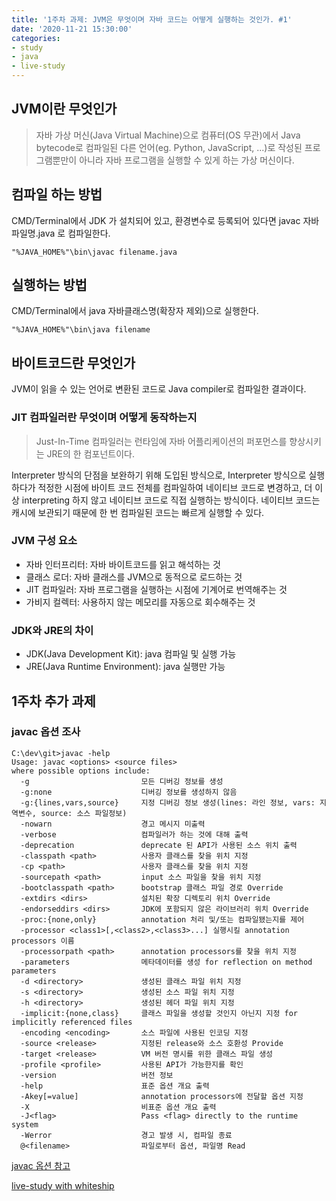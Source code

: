 ```yaml
---
title: '1주차 과제: JVM은 무엇이며 자바 코드는 어떻게 실행하는 것인가. #1'
date: '2020-11-21 15:30:00'
categories:
- study
- java
- live-study
---
```


## JVM이란 무엇인가

> 자바 가상 머신(Java Virtual Machine)으로 컴퓨터(OS 무관)에서 Java bytecode로 컴파일된 다른 언어(eg. Python, JavaScript, ...)로 작성된 프로그램뿐만이 아니라 자바 프로그램을 실행할 수 있게 하는 가상 머신이다. 

## 컴파일 하는 방법

CMD/Terminal에서 JDK 가 설치되어 있고, 환경변수로 등록되어 있다면 javac 자바파일명.java 로 컴파일한다.

```console
"%JAVA_HOME%"\bin\javac filename.java
```

## 실행하는 방법

CMD/Terminal에서 java 자바클래스명(확장자 제외)으로 실행한다.

```console
"%JAVA_HOME%"\bin\java filename
```

## 바이트코드란 무엇인가

JVM이 읽을 수 있는 언어로 변환된 코드로 Java compiler로 컴파일한 결과이다.

### JIT 컴파일러란 무엇이며 어떻게 동작하는지

> Just-In-Time 컴파일러는 런타임에 자바 어플리케이션의 퍼포먼스를 향상시키는 JRE의 한 컴포넌트이다.

Interpreter 방식의 단점을 보완하기 위해 도입된 방식으로, Interpreter 방식으로 실행하다가 적정한 시점에 바이트 코드 전체를 컴파일하여 네이티브 코드로 변경하고, 더 이상 interpreting 하지 않고 네이티브 코드로 직접 실행하는 방식이다. 네이티브 코드는 캐시에 보관되기 때문에 한 번 컴파일된 코드는 빠르게 실행할 수 있다.

### JVM 구성 요소

* 자바 인터프리터: 자바 바이트코드를 읽고 해석하는 것
* 클래스 로더: 자바 클래스를 JVM으로 동적으로 로드하는 것
* JIT 컴파일러: 자바 프로그램을 실행하는 시점에 기계어로 번역해주는 것 
* 가비지 컬렉터: 사용하지 않는 메모리를 자동으로 회수해주는 것

### JDK와 JRE의 차이

* JDK(Java Development Kit): java 컴파일 및 실행 가능
* JRE(Java Runtime Environment): java 실행만 가능

## 1주차 추가 과제

### javac 옵션 조사

```console
C:\dev\git>javac -help
Usage: javac <options> <source files>
where possible options include:
  -g                         모든 디버깅 정보를 생성
  -g:none                    디버깅 정보를 생성하지 않음
  -g:{lines,vars,source}     지정 디버깅 정보 생성(lines: 라인 정보, vars: 지역변수, source: 소스 파일정보)
  -nowarn                    경고 메시지 미출력
  -verbose                   컴파일러가 하는 것에 대해 출력
  -deprecation               deprecate 된 API가 사용된 소스 위치 출력
  -classpath <path>          사용자 클래스를 찾을 위치 지정
  -cp <path>                 사용자 클래스를 찾을 위치 지정
  -sourcepath <path>         input 소스 파일을 찾을 위치 지정
  -bootclasspath <path>      bootstrap 클래스 파일 경로 Override
  -extdirs <dirs>            설치된 확장 디렉토리 위치 Override
  -endorseddirs <dirs>       JDK에 포함되지 않은 라이브러리 위치 Override
  -proc:{none,only}          annotation 처리 및/또는 컴파일됐는지를 제어
  -processor <class1>[,<class2>,<class3>...] 실행시킬 annotation processors 이름
  -processorpath <path>      annotation processors를 찾을 위치 지정
  -parameters                메타데이터를 생성 for reflection on method parameters
  -d <directory>             생성된 클래스 파일 위치 지정
  -s <directory>             생성된 소스 파일 위치 지정
  -h <directory>             생성된 헤더 파일 위치 지정
  -implicit:{none,class}     클래스 파일을 생성할 것인지 아닌지 지정 for implicitly referenced files
  -encoding <encoding>       소스 파일에 사용된 인코딩 지정
  -source <release>          지정된 release와 소스 호환성 Provide
  -target <release>          VM 버전 명시를 위한 클래스 파일 생성
  -profile <profile>         사용된 API가 가능한지를 확인
  -version                   버전 정보
  -help                      표준 옵션 개요 출력
  -Akey[=value]              annotation processors에 전달할 옵션 지정
  -X                         비표준 옵션 개요 출력 
  -J<flag>                   Pass <flag> directly to the runtime system
  -Werror                    경고 발생 시, 컴파일 종료
  @<filename>                파일로부터 옵션, 파일명 Read
  ```

[javac 옵션 참고](https://docs.oracle.com/en/java/javase/13/docs/specs/man/javac.html)



[live-study with whiteship](https://github.com/whiteship/live-study/issues/1)
